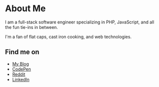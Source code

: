 # About Me

I am a full-stack software engineer specializing in PHP, JavaScript, and all the fun tie-ins in between.

I'm a fan of flat caps, cast iron cooking, and web technologies.

## Find me on

- [My Blog](https://www.roymosby.me/)
- [CodePen](https://codepen.io/royemosby)
- [Reddit](https://www.reddit.com/user/royemosby)
- [LinkedIn](https://www.linkedin.com/in/roy-mosby/)
